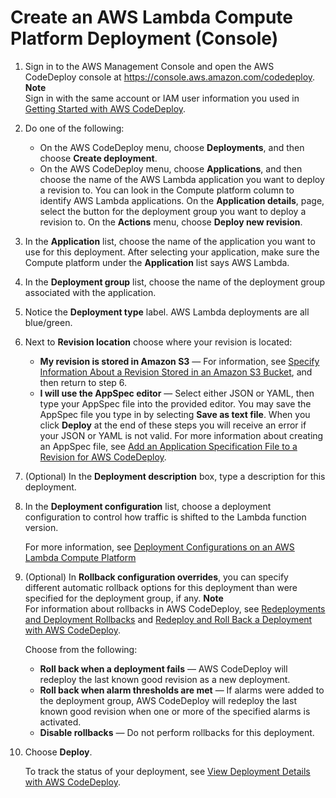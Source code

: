 # Create an AWS Lambda Compute Platform Deployment \(Console\)<a name="deployments-create-console-lambda"></a>

1. Sign in to the AWS Management Console and open the AWS CodeDeploy console at [https://console\.aws\.amazon\.com/codedeploy](https://console.aws.amazon.com/codedeploy)\.
**Note**  
Sign in with the same account or IAM user information you used in [Getting Started with AWS CodeDeploy](getting-started-codedeploy.md)\.

1. Do one of the following:
   + On the AWS CodeDeploy menu, choose **Deployments**, and then choose **Create deployment**\.
   + On the AWS CodeDeploy menu, choose **Applications**, and then choose the name of the AWS Lambda application you want to deploy a revision to\. You can look in the Compute platform column to identify AWS Lambda applications\. On the **Application details**, page, select the button for the deployment group you want to deploy a revision to\. On the **Actions** menu, choose **Deploy new revision**\.

1. In the **Application** list, choose the name of the application you want to use for this deployment\. After selecting your application, make sure the Compute platform under the **Application** list says AWS Lambda\.

1. In the **Deployment group** list, choose the name of the deployment group associated with the application\.

1. Notice the **Deployment type** label\. AWS Lambda deployments are all blue/green\.

1. Next to **Revision location** choose where your revision is located:
   + **My revision is stored in Amazon S3** — For information, see [Specify Information About a Revision Stored in an Amazon S3 Bucket](deployments-create-console-s3.md), and then return to step 6\. 
   + **I will use the AppSpec editor** — Select either JSON or YAML, then type your AppSpec file into the provided editor\. You may save the AppSpec file you type in by selecting **Save as text file**\. When you click **Deploy** at the end of these steps you will receive an error if your JSON or YAML is not valid\. For more information about creating an AppSpec file, see [Add an Application Specification File to a Revision for AWS CodeDeploy](application-revisions-appspec-file.md)\. 

1. \(Optional\) In the **Deployment description** box, type a description for this deployment\.

1. In the **Deployment configuration** list, choose a deployment configuration to control how traffic is shifted to the Lambda function version\. 

   For more information, see [ Deployment Configurations on an AWS Lambda Compute Platform ](deployment-configurations.md#deployment-configuration-lambda)

1. \(Optional\) In **Rollback configuration overrides**, you can specify different automatic rollback options for this deployment than were specified for the deployment group, if any\.
**Note**  
For information about rollbacks in AWS CodeDeploy, see [Redeployments and Deployment Rollbacks](deployment-steps.md#deployment-rollback-lambda) and [Redeploy and Roll Back a Deployment with AWS CodeDeploy](deployments-rollback-and-redeploy.md)\.

   Choose from the following:
   + **Roll back when a deployment fails** — AWS CodeDeploy will redeploy the last known good revision as a new deployment\.
   + **Roll back when alarm thresholds are met** — If alarms were added to the deployment group, AWS CodeDeploy will redeploy the last known good revision when one or more of the specified alarms is activated\.
   + **Disable rollbacks** — Do not perform rollbacks for this deployment\.

1. Choose **Deploy**\. 

   To track the status of your deployment, see [View Deployment Details with AWS CodeDeploy](deployments-view-details.md)\.